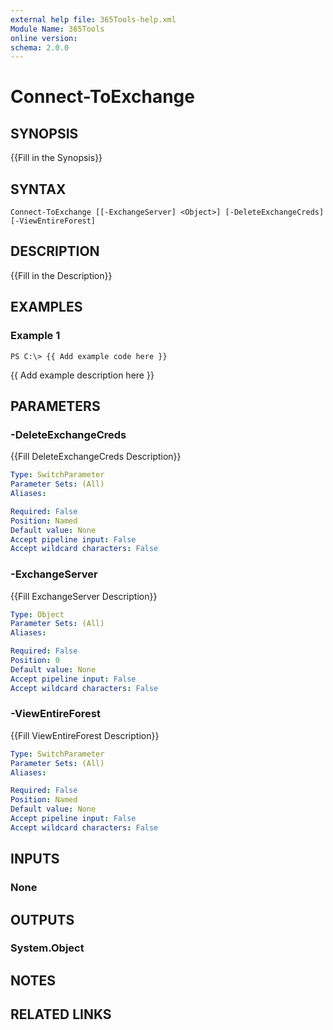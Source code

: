 ```yaml
---
external help file: 365Tools-help.xml
Module Name: 365Tools
online version: 
schema: 2.0.0
---
```


# Connect-ToExchange

## SYNOPSIS
{{Fill in the Synopsis}}

## SYNTAX

```
Connect-ToExchange [[-ExchangeServer] <Object>] [-DeleteExchangeCreds] [-ViewEntireForest]
```

## DESCRIPTION
{{Fill in the Description}}

## EXAMPLES

### Example 1
```
PS C:\> {{ Add example code here }}
```

{{ Add example description here }}

## PARAMETERS

### -DeleteExchangeCreds
{{Fill DeleteExchangeCreds Description}}

```yaml
Type: SwitchParameter
Parameter Sets: (All)
Aliases: 

Required: False
Position: Named
Default value: None
Accept pipeline input: False
Accept wildcard characters: False
```

### -ExchangeServer
{{Fill ExchangeServer Description}}

```yaml
Type: Object
Parameter Sets: (All)
Aliases: 

Required: False
Position: 0
Default value: None
Accept pipeline input: False
Accept wildcard characters: False
```

### -ViewEntireForest
{{Fill ViewEntireForest Description}}

```yaml
Type: SwitchParameter
Parameter Sets: (All)
Aliases: 

Required: False
Position: Named
Default value: None
Accept pipeline input: False
Accept wildcard characters: False
```

## INPUTS

### None


## OUTPUTS

### System.Object

## NOTES

## RELATED LINKS

